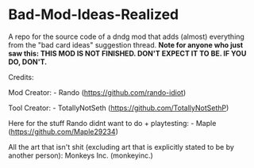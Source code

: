 # Bad-Mod-Ideas-Realized
A repo for the source code of a dndg mod that adds (almost) everything from the "bad card ideas" suggestion thread.
**Note for anyone who just saw this: THIS MOD IS NOT FINISHED. DON'T EXPECT IT TO BE. IF YOU DO, DON'T.**




Credits:

Mod Creator: - Rando (https://github.com/rando-idiot)

Tool Creator: - TotallyNotSeth (https://github.com/TotallyNotSethP)

Here for the stuff Rando didnt want to do + playtesting: - Maple (https://github.com/Maple29234)

All the art that isn't shit (excluding art that is explicitly stated to be by another person): Monkeys Inc. (monkeyinc.) 

